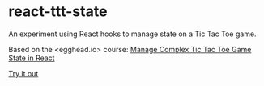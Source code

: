 # react-ttt-state

An experiment using React hooks to manage state
on a Tic Tac Toe game.

Based on the <egghead.io> course:
[Manage Complex Tic Tac Toe Game State in React](https://egghead.io/courses/manage-complex-tic-tac-toe-game-state-in-react-dddda3f8)

[Try it out](https://www.coderken.com/react-ttt-state/build/)
